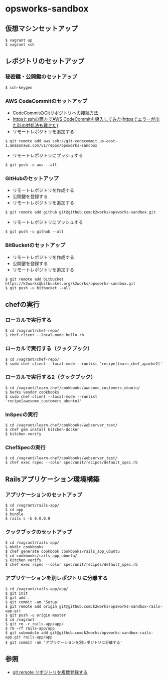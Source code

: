 # opsworks-sandbox
## 仮想マシンセットアップ
```
$ vagrant up
$ vagrant ssh
```
## レポジトリのセットアップ
### 秘密鍵・公開鍵のセットアップ
```
$ ssh-keygen
```
### AWS CodeCommitのセットアップ
+ [CodeCommitのGitリポジトリへの接続方法](http://dev.classmethod.jp/cloud/aws/using-codecommit-git-repository/)
+ [httpsとsshの両方でAWS CodeCommitを導入してみた(httpsでエラーが出た時の対処法も載せた)](http://qiita.com/hayashier/items/a6cf3f55536f976f9a28)
+ リモートレポジトリを追加する
```
$ git remote add aws ssh://git-codecommit.us-east-1.amazonaws.com/v1/repos/opsworks-sandbox
```
+ リモートレポジトリにプッシュする
```
$ git push -u aws --all
```
### GitHubのセットアップ
+ リモートレポジトリを作成する
+ 公開鍵を登録する
+ リモートレポジトリを追加する
```
$ git remote add github git@github.com:k2works/opsworks-sandbox.git
```
+ リモートレポジトリにプッシュする
```
$ git push -u github --all
```
### BitBucketのセットアップ
+ リモートレポジトリを作成する
+ 公開鍵を登録する
+ リモートレポジトリを追加する
```
$ git remote add bitbucket https://k2works@bitbucket.org/k2works/opsworks-sandbox.git
$ git push -u bitbucket --all
```

## chefの実行
### ローカルで実行する
```
$ cd /vagrant/chef-repo/
$ chef-client --local-mode hello.rb
```
### ローカルで実行する（クックブック）
```
$ cd /vagrant/chef-repo/
$ sudo chef-client --local-mode --runlist 'recipe[learn_chef_apache2]'
```
### ローカルで実行する2（クックブック）
```
$ cd /vagrant/learn-chef/cookbooks/awesome_customers_ubuntu/
$ berks vendor cookbooks
$ sudo chef-client --local-mode --runlist 'recipe[awesome_customers_ubuntu]'
```
### InSpecの実行
```
$ cd /vagrant/learn-chef/cookbooks/webserver_test/
$ chef gem install kitchen-docker
$ kitchen verify
```

### ChefSpecの実行
```
$ cd /vagrant/learn-chef/cookbooks/webserver_test/
$ chef exec rspec --color spec/unit/recipes/default_spec.rb
```

## Railsアプリケーション環境構築
### アプリケーションのセットアップ
```
$ cd /vagrant/rails-app/
$ cd app
$ bundle
$ rails s -b 0.0.0.0
```
### クックブックのセットアップ
```
$ cd /vagrant/rails-app/
$ mkdir cookbooks
$ chef generate cookbook cookbooks/rails_app_ubuntu
$ cd cookbooks/rails_app_ubuntu/
$ kitchen verify
$ chef exec rspec --color spec/unit/recipes/default_spec.rb 
```
### アプリケーションを別レポジトリに分離する
```
$ cd /vagrant/rails-app/app/
$ git init
$ git add .
$ git commit -am 'Setup'
$ git remote add origin git@github.com:k2works/opsworks-sandbox-rails-app.git
$ git push -u origin master
$ cd /vagrant
$ git rm -r rails-app/app/
$ rm -rf rails-app/app
$ git submodule add git@github.com:k2works/opsworks-sandbox-rails-app.git rails-app/app
$ git commit -am 'アプリケーションを別レポジトリに分離する'
```
## 参照
+ [git remote リポジトリを複数登録する](https://bayashi.net/diary/2012/0714)
